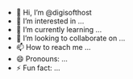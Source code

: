 - 👋 Hi, I’m @digisofthost
- 👀 I’m interested in ...
- 🌱 I’m currently learning ...
- 💞️ I’m looking to collaborate on ...
- 📫 How to reach me ...
- 😄 Pronouns: ...
- ⚡ Fun fact: ...

<!---
digisofthost/digisofthost is a ✨ special ✨ repository because its `README.md` (this file) appears on your GitHub profile.
You can click the Preview link to take a look at your changes.
--->
